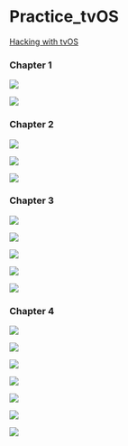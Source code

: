 # Practice_tvOS

[Hacking with tvOS](https://www.hackingwithswift.com/store/hacking-with-tvos)

### Chapter 1

![](images/1.png)

![](images/2.png)

### Chapter 2

![](images/3.png)

![](images/4.png)

![](images/5.png)

### Chapter 3

![](images/6.png)

![](images/7.png)

![](images/8.png)

![](images/9.png)

![](images/10.png)

### Chapter 4

![](images/11.png)

![](images/12.png)

![](images/13.png)

![](images/14.png)

![](images/15.png)

![](images/16.png)

![](images/17.png)